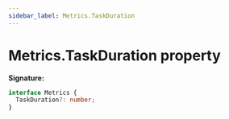 ```yaml
---
sidebar_label: Metrics.TaskDuration
---
```


# Metrics.TaskDuration property

**Signature:**

```typescript
interface Metrics {
  TaskDuration?: number;
}
```

